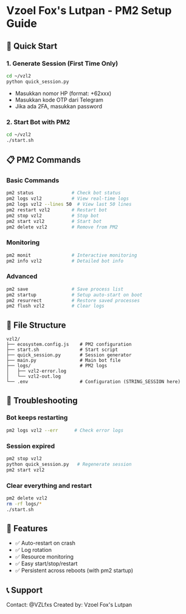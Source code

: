 # Vzoel Fox's Lutpan - PM2 Setup Guide

## 🚀 Quick Start

### 1. Generate Session (First Time Only)
```bash
cd ~/vzl2
python quick_session.py
```
- Masukkan nomor HP (format: +62xxx)
- Masukkan kode OTP dari Telegram
- Jika ada 2FA, masukkan password

### 2. Start Bot with PM2
```bash
cd ~/vzl2
./start.sh
```

## 📋 PM2 Commands

### Basic Commands
```bash
pm2 status              # Check bot status
pm2 logs vzl2           # View real-time logs
pm2 logs vzl2 --lines 50  # View last 50 lines
pm2 restart vzl2        # Restart bot
pm2 stop vzl2           # Stop bot
pm2 start vzl2          # Start bot
pm2 delete vzl2         # Remove from PM2
```

### Monitoring
```bash
pm2 monit               # Interactive monitoring
pm2 info vzl2           # Detailed bot info
```

### Advanced
```bash
pm2 save                # Save process list
pm2 startup             # Setup auto-start on boot
pm2 resurrect           # Restore saved processes
pm2 flush vzl2          # Clear logs
```

## 📁 File Structure

```
vzl2/
├── ecosystem.config.js    # PM2 configuration
├── start.sh               # Start script
├── quick_session.py       # Session generator
├── main.py                # Main bot file
├── logs/                  # PM2 logs
│   ├── vzl2-error.log
│   └── vzl2-out.log
└── .env                   # Configuration (STRING_SESSION here)
```

## 🔧 Troubleshooting

### Bot keeps restarting
```bash
pm2 logs vzl2 --err      # Check error logs
```

### Session expired
```bash
pm2 stop vzl2
python quick_session.py   # Regenerate session
pm2 start vzl2
```

### Clear everything and restart
```bash
pm2 delete vzl2
rm -rf logs/*
./start.sh
```

## 🎯 Features

- ✅ Auto-restart on crash
- ✅ Log rotation
- ✅ Resource monitoring
- ✅ Easy start/stop/restart
- ✅ Persistent across reboots (with pm2 startup)

## 📞 Support

Contact: @VZLfxs
Created by: Vzoel Fox's Lutpan
